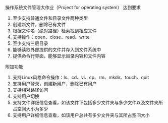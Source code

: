 操作系统文件管理大作业（Project for operating system）
达到要求
1.	至少支持普通文件和目录文件两种类型
2.	创建新文件，删除已有文件
3.	根据文件名（绝对路径）检索找到相应文件
4.	支持操作：open、close、read、write
5.	至少支持三层目录
6.	能够读取外部提供的文件并存入到文件系统中
7.	提供命令行界面，能够显示目录内容和文件内容

附加功能
1.	支持Linux风格命令操作：ls、cd、vi、cp、rm、mkdir、touch、quit
2.	支持用户登录，创建新用户，删除已有用户
3.	支持相对路径访问
4.	支持用户切换
5.	支持文件详细信息查看，如该文件下包括多少文件夹与多少文件以及文件夹所占空间大小为多少
6.	支持用户详细信息查看，如该用户总共有多少文件夹与其所占空间大小

